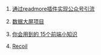 1. [通过readmore插件实现公众号引流](https://coding.laiczhang.com/2019/10/%E9%80%9A%E8%BF%87readmore%E6%8F%92%E4%BB%B6%E5%AE%9E%E7%8E%B0%E5%85%AC%E4%BC%97%E5%8F%B7%E5%BC%95%E6%B5%81/)

2. [数据大屏项目](https://gitee.com/MTrun/react-big-screen)

3. [你会用到的 15个前端小知识](https://mp.weixin.qq.com/s/x4WyHUmFnWwoBBuiHq1JNg)
4. [Recoil](https://recoiljs.org/)
